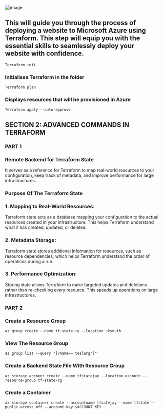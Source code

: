 ![image](https://github.com/NamsyJay/AzureCloud/assets/50235388/76ed3c7c-05b1-43e8-a74b-0b5aa8cee800)

## This will guide you through the process of deploying a website to Microsoft Azure using Terraform. This step will equip you with the essential skills to seamlessly deploy your website with confidence.


```
Terraform init
```
### Initialises Terraform in the folder

```
Terraform plan
```
### Displays resources that will be provisioned in Azure

```
Terraform apply --auto-approve
```

## SECTION 2: ADVANCED COMMANDS IN TERRAFORM
### PART 1
### Remote Backend for Terraform State
It serves as a reference for Terraform to map real-world resources to your configuration, keep track of metadata, and improve performance for large infrastructures.

### Purpose Of The Terraform State
### 1. Mapping to Real-World Resources:
Terraform state acts as a database mapping your configuration to the actual resources created in your infrastructure. This helps Terraform understand what it has created, updated, or deleted.

### 2. Metadata Storage:
Terraform state stores additional information for resources, such as resource dependencies, which helps Terraform understand the order of operations during a run.

### 3. Performance Optimization:
Storing state allows Terraform to make targeted updates and deletions rather than re-checking every resource. This speeds up operations on large infrastructures.
### PART 2
### Create a Resource Group 
```
az group create --name tf-state-rg --location uksouth 
```

### View The Resource Group 
```
az group list --query "[?name=='teslarg']"
```

### Create a Backend State File With Resource Group
```
az storage account create --name tfstatejay --location uksouth --resource-group tf-state-rg
```
### Create a Container
```
az storage container create --accountname tfsatejay --name tfstate --public-access off --account-key $ACCOUNT_KEY
```
